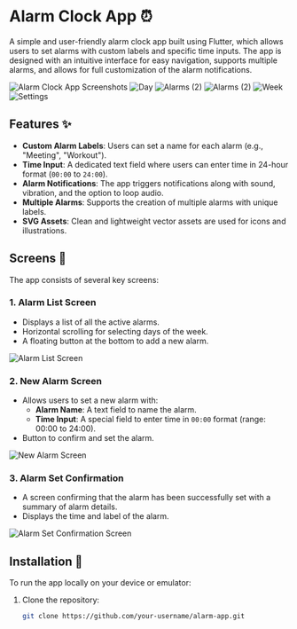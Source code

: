 # Alarm Clock App ⏰

A simple and user-friendly alarm clock app built using Flutter, which allows users to set alarms with custom labels and specific time inputs. The app is designed with an intuitive interface for easy navigation, supports multiple alarms, and allows for full customization of the alarm notifications. 

![Alarm Clock App Screenshots](https://github.com/user-attachments/assets/f4fad758-3e1e-45d1-a474-8321357d1ed3)
![Day](https://github.com/user-attachments/assets/17d8051f-2cd7-4088-b93e-64b3e3c98eaa)
![Alarms (2)](https://github.com/user-attachments/assets/aad41f3d-17de-4bcc-9920-5d202f3994e2)
![Alarms (2)](https://github.com/user-attachments/assets/4fce8fef-164b-4271-9b69-ba0fd840256e)
![Week](https://github.com/user-attachments/assets/b2543b38-c869-43f1-a1c5-85ca9e6ea6af)
![Settings](https://github.com/user-attachments/assets/f36d30c0-d46f-4654-a4d8-ce924f3111ec)


## Features ✨

- **Custom Alarm Labels**: Users can set a name for each alarm (e.g., "Meeting", "Workout").
- **Time Input**: A dedicated text field where users can enter time in 24-hour format (`00:00` to `24:00`).
- **Alarm Notifications**: The app triggers notifications along with sound, vibration, and the option to loop audio.
- **Multiple Alarms**: Supports the creation of multiple alarms with unique labels.
- **SVG Assets**: Clean and lightweight vector assets are used for icons and illustrations.

## Screens 🚀

The app consists of several key screens:

### 1. **Alarm List Screen**
   - Displays a list of all the active alarms.
   - Horizontal scrolling for selecting days of the week.
   - A floating button at the bottom to add a new alarm.

   ![Alarm List Screen](https://github.com/user-attachments/assets/f4fad758-3e1e-45d1-a474-8321357d1ed3)

### 2. **New Alarm Screen**
   - Allows users to set a new alarm with:
     - **Alarm Name**: A text field to name the alarm.
     - **Time Input**: A special field to enter time in `00:00` format (range: 00:00 to 24:00).
   - Button to confirm and set the alarm.

   ![New Alarm Screen](path_to_new_alarm_screen_image)

### 3. **Alarm Set Confirmation**
   - A screen confirming that the alarm has been successfully set with a summary of alarm details.
   - Displays the time and label of the alarm.

   ![Alarm Set Confirmation Screen](path_to_alarm_confirmation_screen_image)

## Installation 🔧

To run the app locally on your device or emulator:

1. Clone the repository:
   ```bash
   git clone https://github.com/your-username/alarm-app.git
